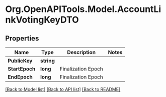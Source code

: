 # Org.OpenAPITools.Model.AccountLinkVotingKeyDTO

## Properties

Name | Type | Description | Notes
------------ | ------------- | ------------- | -------------
**PublicKey** | **string** |  | 
**StartEpoch** | **long** | Finalization Epoch | 
**EndEpoch** | **long** | Finalization Epoch | 

[[Back to Model list]](../README.md#documentation-for-models) [[Back to API list]](../README.md#documentation-for-api-endpoints) [[Back to README]](../README.md)

